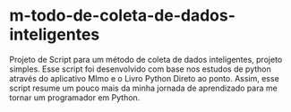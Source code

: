 # m-todo-de-coleta-de-dados-inteligentes
Projeto de Script para um método de coleta de dados inteligentes, projeto simples. Esse script foi desenvolvido com base nos estudos de python através do aplicativo MImo e o Livro Python Direto ao ponto. Assim, esse script resume um pouco mais da minha jornada de aprendizado para me tornar um programador em Python.
